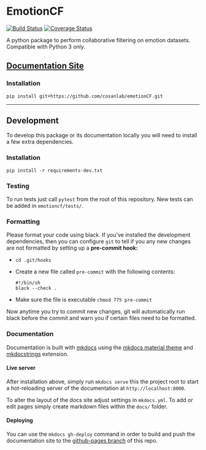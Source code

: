 # EmotionCF
[![Build Status](https://travis-ci.org/cosanlab/emotionCF.svg?branch=master)](https://travis-ci.org/cosanlab/emotionCF)
[![Coverage Status](https://coveralls.io/repos/github/ljchang/emotionCF/badge.svg?branch=master)](https://coveralls.io/github/ljchang/emotionCF?branch=master)

A python package to perform collaborative filtering on emotion datasets.  Compatible with Python 3 only.

## [Documentation Site](https://cosanlab.github.io/emotionCF)

### Installation

```
pip install git+https://github.com/cosanlab/emotionCF.git
```

---

## Development

To develop this package or its documentation locally you will need to install a few extra dependencies.

### Installation

`pip install -r requirements-dev.txt`

### Testing

To run tests just call `pytest` from the root of this repository. New tests can be added in `emotioncf/tests/`.

### Formatting

Please format your code using black. If you've installed the development dependencies, then you can configure `git` to tell if you any new changes are not formatted by setting up a **pre-commit hook:**  

- `cd .git/hooks`
- Create a new file called `pre-commit` with the following contents:

     ```
     #!/bin/sh
     black --check .
     ```
- Make sure the file is executable `chmod 775 pre-commit`

Now anytime you try to commit new changes, git will automatically run black before the commit and warn you if certain files need to be formatted.

### Documentation

Documentation is built with [mkdocs](https://www.mkdocs.org/) using the [mkdocs material theme](https://squidfunk.github.io/mkdocs-material/) and [mkdocstrings](https://pawamoy.github.io/mkdocstrings/) extension. 


#### Live server

After installation above, simply run `mkdocs serve` this the project root to start a hot-reloading server of the documentation at `http://localhost:8000`.  

To alter the layout of the docs site adjust settings in `mkdocs.yml`. To add or edit pages simply create markdown files within the `docs/` folder.

#### Deploying

You can use the `mkdocs gh-deploy` command in order to build and push the documentation site to the [github-pages branch](https://github.com/cosanlab/emotionCF/tree/gh-pages) of this repo.
